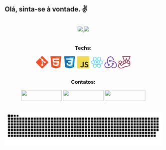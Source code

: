 ## Olá, sinta-se à vontade. ✌️

<br>

<div align="center">
  <a href="https://github.com/renatozr">
    <img height="200em" src="https://github-readme-stats.vercel.app/api?username=renatozr&count_private=true&show_icons=true&theme=react" />
    <img height="200em" src="https://github-readme-stats.vercel.app/api/top-langs/?username=renatozr&layout=compact&langs_count=7&theme=react" />
  </a>
</div>

<br>

<div align="center">
  <h3>Techs:</h3>
  <img alt="git-icon" width="40" src="https://github.com/devicons/devicon/blob/v2.14.0/icons/git/git-original.svg">
  <img alt="html-icon" width="40" src="https://github.com/devicons/devicon/blob/v2.14.0/icons/html5/html5-original.svg">
  <img alt="css-icon" width="40" src="https://github.com/devicons/devicon/blob/v2.14.0/icons/css3/css3-original.svg">
  <img alt="js-icon" width="40" src="https://github.com/devicons/devicon/blob/v2.14.0/icons/javascript/javascript-original.svg">
  <img alt="react-icon" width="40" src="https://github.com/devicons/devicon/blob/v2.14.0/icons/react/react-original.svg">
  <img alt="redux-icon" width="40" src="https://github.com/devicons/devicon/blob/v2.14.0/icons/redux/redux-original.svg">
  <img alt="jest-icon" width="40" src="https://github.com/devicons/devicon/blob/v2.14.0/icons/jest/jest-plain.svg">
</div>

##

<div align="center">
  <h3>Contatos:</h3>
  <a href="https://www.linkedin.com/in/renatozr11/" target="_blank"><img width="130" height="35" src="https://img.shields.io/badge/LinkedIn-0077B5?style=for-the-badge&logo=linkedin&logoColor=white"></a>
  <a href="mailto:renatozr07@gmail.com" target="_blank"><img width="130" height="35" src="https://img.shields.io/badge/-Gmail-%23333?style=for-the-badge&logo=gmail&logoColor=white"></a>
  <a href="https://www.codewars.com/users/renatozr" target="_blank"><img width="130" height="35" src="https://img.shields.io/badge/Codewars-B1361E?style=for-the-badge&logo=Codewars&logoColor=white"></a>
</div>

<br>

<div align="center">
  
  ![Snake animation](https://github.com/renatozr/renatozr/blob/output/github-contribution-grid-snake.svg)
  
</div>

<!-- - 🌱 Atualmente estudando desenvolvimento web com a @betrybe. -->
<!-- - 👯 I’m looking to collaborate on ...
- 🤔 I’m looking for help with ...
- ⚡ Fun fact: ... -->

<!--   <img align="right" alt="dev-gif" height="150" src="https://camo.githubusercontent.com/4a0108f2ec02e917d4a08fc28aeefb4b021cdaa4db70ffc0e08fe98e01ada436/68747470733a2f2f6d656469612e67697068792e636f6d2f6d656469612f6949716d4d3574546a6d704f42396d70626e2f67697068792e676966"> -->
